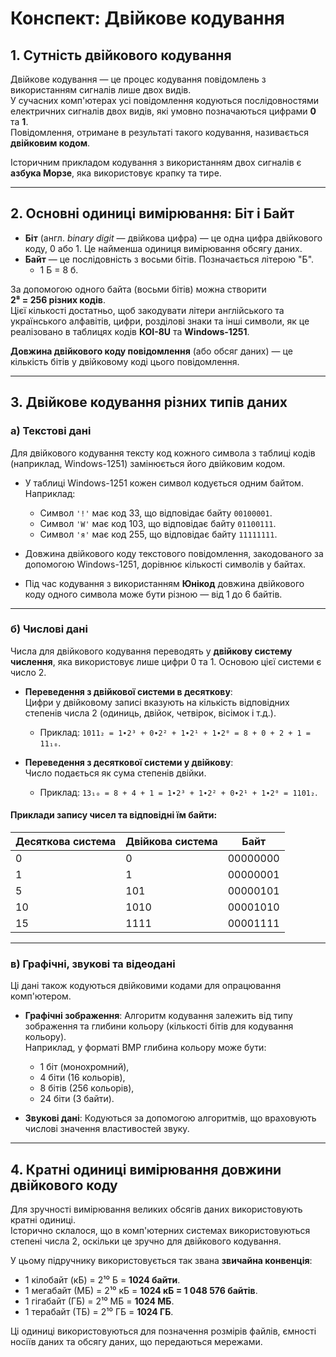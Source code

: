 # Конспект: Двійкове кодування

## 1. Сутність двійкового кодування
Двійкове кодування — це процес кодування повідомлень з використанням сигналів лише двох видів.  
У сучасних комп'ютерах усі повідомлення кодуються послідовностями електричних сигналів двох видів, які умовно позначаються цифрами **0** та **1**.  
Повідомлення, отримане в результаті такого кодування, називається **двійковим кодом**.

Історичним прикладом кодування з використанням двох сигналів є **азбука Морзе**, яка використовує крапку та тире.

---

## 2. Основні одиниці вимірювання: Біт і Байт
- **Біт** (англ. *binary digit* — двійкова цифра) — це одна цифра двійкового коду, 0 або 1. Це найменша одиниця вимірювання обсягу даних.
- **Байт** — це послідовність з восьми бітів. Позначається літерою "Б".
    - 1 Б = 8 б.

За допомогою одного байта (восьми бітів) можна створити  
**2⁸ = 256 різних кодів**.  
Цієї кількості достатньо, щоб закодувати літери англійського та українського алфавітів, цифри, розділові знаки та інші символи, як це реалізовано в таблицях кодів **КОІ-8U** та **Windows-1251**.

**Довжина двійкового коду повідомлення** (або обсяг даних) — це кількість бітів у двійковому коді цього повідомлення.

---

## 3. Двійкове кодування різних типів даних

### а) Текстові дані
Для двійкового кодування тексту код кожного символа з таблиці кодів (наприклад, Windows-1251) замінюється його двійковим кодом.

- У таблиці Windows-1251 кожен символ кодується одним байтом. Наприклад:
    - Символ `'!'` має код 33, що відповідає байту `00100001`.
    - Символ `'W'` має код 103, що відповідає байту `01100111`.
    - Символ `'я'` має код 255, що відповідає байту `11111111`.

- Довжина двійкового коду текстового повідомлення, закодованого за допомогою Windows-1251, дорівнює кількості символів у байтах.
- Під час кодування з використанням **Юнікод** довжина двійкового коду одного символа може бути різною — від 1 до 6 байтів.

---

### б) Числові дані
Числа для двійкового кодування переводять у **двійкову систему числення**, яка використовує лише цифри 0 та 1. Основою цієї системи є число 2.

- **Переведення з двійкової системи в десяткову**:  
  Цифри у двійковому записі вказують на кількість відповідних степенів числа 2 (одиниць, двійок, четвірок, вісімок і т.д.).
    - Приклад: `1011₂ = 1∙2³ + 0∙2² + 1∙2¹ + 1∙2⁰ = 8 + 0 + 2 + 1 = 11₁₀`.

- **Переведення з десяткової системи у двійкову**:  
  Число подається як сума степенів двійки.
    - Приклад: `13₁₀ = 8 + 4 + 1 = 1∙2³ + 1∙2² + 0∙2¹ + 1∙2⁰ = 1101₂`.

#### Приклади запису чисел та відповідні їм байти:

| Десяткова система | Двійкова система | Байт      |
|-------------------|------------------|-----------|
| 0                 | 0                | 00000000  |
| 1                 | 1                | 00000001  |
| 5                 | 101              | 00000101  |
| 10                | 1010             | 00001010  |
| 15                | 1111             | 00001111  |

---

### в) Графічні, звукові та відеодані
Ці дані також кодуються двійковими кодами для опрацювання комп'ютером.

- **Графічні зображення**: Алгоритм кодування залежить від типу зображення та глибини кольору (кількості бітів для кодування кольору).  
  Наприклад, у форматі BMP глибина кольору може бути:
    - 1 біт (монохромний),
    - 4 біти (16 кольорів),
    - 8 бітів (256 кольорів),
    - 24 біти (3 байти).

- **Звукові дані**: Кодуються за допомогою алгоритмів, що враховують числові значення властивостей звуку.

---

## 4. Кратні одиниці вимірювання довжини двійкового коду
Для зручності вимірювання великих обсягів даних використовують кратні одиниці.  
Історично склалося, що в комп'ютерних системах використовуються степені числа 2, оскільки це зручно для двійкового кодування.

У цьому підручнику використовується так звана **звичайна конвенція**:

- 1 кілобайт (кБ) = 2¹⁰ Б = **1024 байти**.
- 1 мегабайт (МБ) = 2¹⁰ кБ = **1024 кБ = 1 048 576 байтів**.
- 1 гігабайт (ГБ) = 2¹⁰ МБ = **1024 МБ**.
- 1 терабайт (ТБ) = 2¹⁰ ГБ = **1024 ГБ**.

Ці одиниці використовуються для позначення розмірів файлів, ємності носіїв даних та обсягу даних, що передаються мережами.
